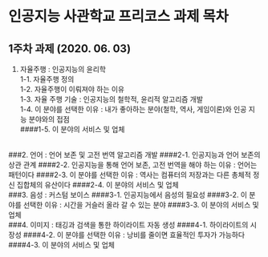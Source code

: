 # 인공지능 사관학교 프리코스 과제 목차
## 1주차 과제 (2020. 06. 03)
  1. 자율주행 : 인공지능의 윤리학<br/>
    1-1. 자율주행 정의<br/>
    1-2. 자율주행이 이뤄져야 하는 이유<br/>
    1-3. 자율 주행 기술 : 인공지능의 철학적, 윤리적 알고리즘 개발<br/>
    1-4. 이 분야를 선택한 이유 : 내가 좋아하는 분야(철학, 역사, 게임이론)와 인공 지능 분야와의 접점<br/>
####1-5. 이 분야의 서비스 및 업체
<br/>
###2. 언어 : 언어 보존 및 고전 번역 알고리즘 개발
####2-1. 인공지능과 언어 보존의 상관 관계
####2-2. 인공지능을 통해 언어 보존, 고전 번역을 해야 하는 이유 : 언어는 패턴이다
####2-3. 이 분야를 선택한 이유 : 역사는 컴퓨터의 저장과는 다른 총체적 정신 집합체의 유산이다
####2-4. 이 분야의 서비스 및 업체
<br/>
###3. 음성 : 커스텀 보이스
####3-1. 인공지능에서 음성의 필요성
####3-2. 이 분야를 선택한 이유 : 시간을 거슬러 올라 갈 수 있는 분야
####3-3. 이 분야의 서비스 및 업체
<br/>
###4. 이미지 : 태깅과 검색을 통한 하이라이트 자동 생성
####4-1. 하이라이트의 시장성
####4-2. 이 분야를 선택한 이유 : 낭비를 줄이면 효율적인 투자가 가능하다
####4-3. 이 분야의 서비스 및 업체
